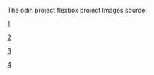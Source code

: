 The odin project flexbox project
Images source: 

[1](https://unsplash.com/photos/above-cloud-photo-of-blue-skies-yQorCngxzwI)

[2](https://unsplash.com/photos/blue-sky-with-white-clouds-xtgONQzGgOE)

[3](https://unsplash.com/photos/cloudy-sky-during-daytime-E9aetBe2w40)

[4](https://unsplash.com/photos/cloudy-sky-80sv993lUKI)
